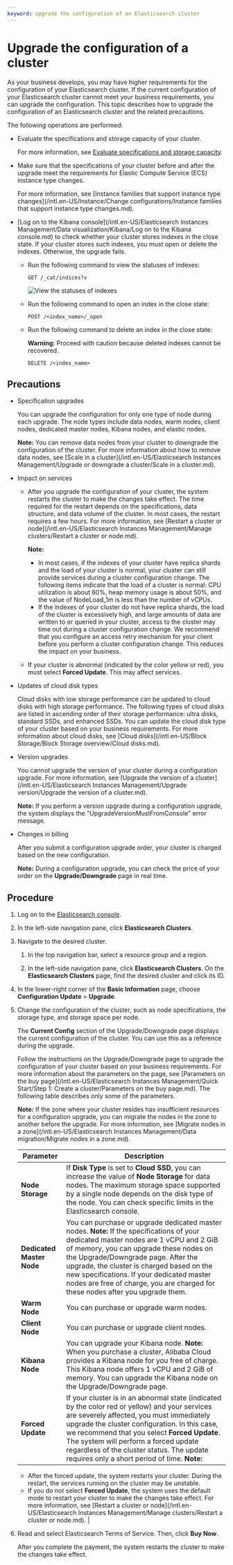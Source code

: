 ```yaml
---
keyword: upgrade the configuration of an Elasticsearch cluster
---
```


# Upgrade the configuration of a cluster

As your business develops, you may have higher requirements for the configuration of your Elasticsearch cluster. If the current configuration of your Elasticsearch cluster cannot meet your business requirements, you can upgrade the configuration. This topic describes how to upgrade the configuration of an Elasticsearch cluster and the related precautions.

The following operations are performed:

-   Evaluate the specifications and storage capacity of your cluster.

    For more information, see [Evaluate specifications and storage capacity]().

-   Make sure that the specifications of your cluster before and after the upgrade meet the requirements for Elastic Compute Service \(ECS\) instance type changes.

    For more information, see [Instance families that support instance type changes](/intl.en-US/Instance/Change configurations/Instance families that support instance type changes.md).

-   [Log on to the Kibana console](/intl.en-US/Elasticsearch Instances Management/Data visualization/Kibana/Log on to the Kibana console.md) to check whether your cluster stores indexes in the close state. If your cluster stores such indexes, you must open or delete the indexes. Otherwise, the upgrade fails.
    -   Run the following command to view the statuses of indexes:

        ```
        GET /_cat/indices?v
        ```

        ![View the statuses of indexes](https://static-aliyun-doc.oss-accelerate.aliyuncs.com/assets/img/en-US/5135141261/p244657.png)

    -   Run the following command to open an index in the close state:

        ```
        POST /<index_name>/_open
        ```

    -   Run the following command to delete an index in the close state:

        **Warning:** Proceed with caution because deleted indexes cannot be recovered.

        ```
        DELETE /<index_name>
        ```


## Precautions

-   Specification upgrades

    You can upgrade the configuration for only one type of node during each upgrade. The node types include data nodes, warm nodes, client nodes, dedicated master nodes, Kibana nodes, and elastic nodes.

    **Note:** You can remove data nodes from your cluster to downgrade the configuration of the cluster. For more information about how to remove data nodes, see [Scale in a cluster](/intl.en-US/Elasticsearch Instances Management/Upgrade or downgrade a cluster/Scale in a cluster.md).

-   Impact on services
    -   After you upgrade the configuration of your cluster, the system restarts the cluster to make the changes take effect. The time required for the restart depends on the specifications, data structure, and data volume of the cluster. In most cases, the restart requires a few hours. For more information, see [Restart a cluster or node](/intl.en-US/Elasticsearch Instances Management/Manage clusters/Restart a cluster or node.md).

        **Note:**

        -   In most cases, if the indexes of your cluster have replica shards and the load of your cluster is normal, your cluster can still provide services during a cluster configuration change. The following items indicate that the load of a cluster is normal: CPU utilization is about 60%, heap memory usage is about 50%, and the value of NodeLoad\_1m is less than the number of vCPUs.
        -   If the indexes of your cluster do not have replica shards, the load of the cluster is excessively high, and large amounts of data are written to or queried in your cluster, access to the cluster may time out during a cluster configuration change. We recommend that you configure an access retry mechanism for your client before you perform a cluster configuration change. This reduces the impact on your business.
    -   If your cluster is abnormal \(indicated by the color yellow or red\), you must select **Forced Update**. This may affect services.
-   Updates of cloud disk types

    Cloud disks with low storage performance can be updated to cloud disks with high storage performance. The following types of cloud disks are listed in ascending order of their storage performance: ultra disks, standard SSDs, and enhanced SSDs. You can update the cloud disk type of your cluster based on your business requirements. For more information about cloud disks, see [Cloud disks](/intl.en-US/Block Storage/Block Storage overview/Cloud disks.md).

-   Version upgrades

    You cannot upgrade the version of your cluster during a configuration upgrade. For more information, see [Upgrade the version of a cluster](/intl.en-US/Elasticsearch Instances Management/Upgrade version/Upgrade the version of a cluster.md).

    **Note:** If you perform a version upgrade during a configuration upgrade, the system displays the "UpgradeVersionMustFromConsole" error message.

-   Changes in billing

    After you submit a configuration upgrade order, your cluster is charged based on the new configuration.

    **Note:** During a configuration upgrade, you can check the price of your order on the **Upgrade/Downgrade** page in real time.


## Procedure

1.  Log on to the [Elasticsearch console](https://elasticsearch.console.aliyun.com/#/home).

2.  In the left-side navigation pane, click **Elasticsearch Clusters**.

3.  Navigate to the desired cluster.

    1.  In the top navigation bar, select a resource group and a region.

    2.  In the left-side navigation pane, click **Elasticsearch Clusters**. On the **Elasticsearch Clusters** page, find the desired cluster and click its ID.

4.  In the lower-right corner of the **Basic Information** page, choose **Configuration Update** \> **Upgrade**.

5.  Change the configuration of the cluster, such as node specifications, the storage type, and storage space per node.

    The **Current Config** section of the Upgrade/Downgrade page displays the current configuration of the cluster. You can use this as a reference during the upgrade.

    Follow the instructions on the Upgrade/Downgrade page to upgrade the configuration of your cluster based on your business requirements. For more information about the parameters on the page, see [Parameters on the buy page](/intl.en-US/Elasticsearch Instances Management/Quick Start/Step 1: Create a cluster/Parameters on the buy page.md). The following table describes only some of the parameters.

    **Note:** If the zone where your cluster resides has insufficient resources for a configuration upgrade, you can migrate the nodes in the zone to another before the upgrade. For more information, see [Migrate nodes in a zone](/intl.en-US/Elasticsearch Instances Management/Data migration/Migrate nodes in a zone.md).

    |Parameter|Description|
    |---------|-----------|
    |**Node Storage**|If **Disk Type** is set to **Cloud SSD**, you can increase the value of **Node Storage** for data nodes. The maximum storage space supported by a single node depends on the disk type of the node. You can check specific limits in the Elasticsearch console.|
    |**Dedicated Master Node**|You can purchase or upgrade dedicated master nodes. **Note:** If the specifications of your dedicated master nodes are 1 vCPU and 2 GiB of memory, you can upgrade these nodes on the Upgrade/Downgrade page. After the upgrade, the cluster is charged based on the new specifications. If your dedicated master nodes are free of charge, you are charged for these nodes after you upgrade them. |
    |**Warm Node**|You can purchase or upgrade warm nodes.|
    |**Client Node**|You can purchase or upgrade client nodes.|
    |**Kibana Node**|You can upgrade your Kibana node. **Note:** When you purchase a cluster, Alibaba Cloud provides a Kibana node for you free of charge. This Kibana node offers 1 vCPU and 2 GiB of memory. You can upgrade the Kibana node on the Upgrade/Downgrade page. |
    |**Forced Update**|If your cluster is in an abnormal state \(indicated by the color red or yellow\) and your services are severely affected, you must immediately upgrade the cluster configuration. In this case, we recommend that you select **Forced Update**. The system will perform a forced update regardless of the cluster status. The update requires only a short period of time. **Note:**

    -   After the forced update, the system restarts your cluster. During the restart, the services running on the cluster may be unstable.
    -   If you do not select **Forced Update**, the system uses the default mode to restart your cluster to make the changes take effect. For more information, see [Restart a cluster or node](/intl.en-US/Elasticsearch Instances Management/Manage clusters/Restart a cluster or node.md). |

6.  Read and select Elasticsearch Terms of Service. Then, click **Buy Now**.

    After you complete the payment, the system restarts the cluster to make the changes take effect.


